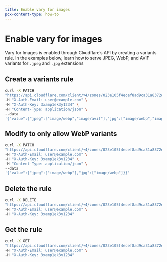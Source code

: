 ```yaml
---
title: Enable vary for images
pcx-content-type: how-to
---
```


# Enable vary for images

Vary for Images is enabled through Cloudflare’s API by creating a variants rule. In the examples below, learn how to serve JPEG, WebP, and AVIF variants for `.jpeg` and `.jpg` extensions.

## Create a variants rule

```sh
curl -X PATCH
"https://api.cloudflare.com/client/v4/zones/023e105f4ecef8ad9ca31a8372d0 c353/cache/variants" \
-H "X-Auth-Email: user@example.com" \
-H "X-Auth-Key: 3xamp1ek3y1234" \
-H "Content-Type: application/json" \
--data
'{"value":{"jpeg":["image/webp","image/avif"],"jpg":["image/webp","image/avif"]}}'
```

## Modify to only allow WebP variants

```sh
curl -X PATCH
"https://api.cloudflare.com/client/v4/zones/023e105f4ecef8ad9ca31a8372d0 c353/cache/variants" \
-H "X-Auth-Email: user@example.com" \
-H "X-Auth-Key: 3xamp1ek3y1234" \
-H "Content-Type: application/json" \
--data
'{"value":{"jpeg":["image/webp"],"jpg":["image/webp"]}}'
```

## Delete the rule

```sh
curl -X DELETE
"https://api.cloudflare.com/client/v4/zones/023e105f4ecef8ad9ca31a8372d0c353/cache/variants" \
-H "X-Auth-Email: user@example.com" \
-H "X-Auth-Key: 3xamp1ek3y1234"
```

## Get the rule

```sh
curl -X GET
"https://api.cloudflare.com/client/v4/zones/023e105f4ecef8ad9ca31a8372d0c353/cache/variants" \
-H "X-Auth-Email: user@example.com" \
-H "X-Auth-Key: 3xamp1ek3y1234"
```

